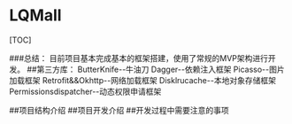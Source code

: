 # LQMall
[TOC]

###总结：
目前项目基本完成基本的框架搭建，使用了常规的MVP架构进行开发。
##第三方库：
       ButterKnife--牛油刀
       Dagger--依赖注入框架
       Picasso--图片加载框架
       Retrofit&&Okhttp--网络加载框架
       Disklrucache--本地对象存储框架
       Permissionsdispatcher--动态权限申请框架

##项目结构介绍
##项目开发介绍
##开发过程中需要注意的事项






